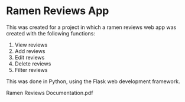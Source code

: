 # Ramen Reviews App

This was created for a project in which a ramen reviews web app was created with the following functions:

1. View reviews
2. Add reviews
3. Edit reviews
4. Delete reviews
5. Filter reviews


This was done in Python, using the Flask web development framework.

Ramen Reviews Documentation.pdf
